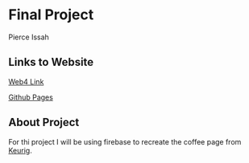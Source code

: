 # Final Project

<!-- **11/20/2023** -->

Pierce Issah

## Links to Website

[Web4 Link](https://in-info-web4.informatics.iupui.edu/~pissah/N315/final/dist/)

[Github Pages](https://pjiceskull.github.io/Coffee_Maker/dist/)

## About Project

For thi project I will be using firebase to recreate the coffee page from [Keurig](https://www.keurig.com/c/coffeemakers101?cm_sp=bo+cybermonday21-_-promo+hero+banner-_-shop+coffee+makers).
